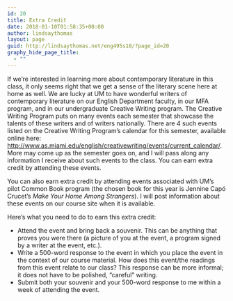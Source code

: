 ```yaml
---
id: 20
title: Extra Credit
date: 2018-01-10T01:58:35+00:00
author: lindsaythomas
layout: page
guid: http://lindsaythomas.net/eng495s18/?page_id=20
graphy_hide_page_title:
  - ""
---
```

If we’re interested in learning more about contemporary literature in this class, it only seems right that we get a sense of the literary scene here at home as well. We are lucky at UM to have wonderful writers of contemporary literature on our English Department faculty, in our MFA program, and in our undergraduate Creative Writing program. The Creative Writing Program puts on many events each semester that showcase the talents of these writers and of writers nationally. There are 4 such events listed on the Creative Writing Program’s calendar for this semester, available online here: <http://www.as.miami.edu/english/creativewriting/events/current_calendar/>. More may come up as the semester goes on, and I will pass along any information I receive about such events to the class. You can earn extra credit by attending these events.

You can also earn extra credit by attending events associated with UM’s pilot Common Book program (the chosen book for this year is Jennine Capó Crucet’s _Make Your Home Among Strangers_). I will post information about these events on our course site when it is available.

Here’s what you need to do to earn this extra credit:

  * Attend the event and bring back a souvenir. This can be anything that proves you were there (a picture of you at the event, a program signed by a writer at the event, etc.).
  * Write a 500-word response to the event in which you place the event in the context of our course material. How does this event/the readings from this event relate to our class? This response can be more informal; it does not have to be polished, “careful” writing.
  * Submit both your souvenir and your 500-word response to me within a week of attending the event.